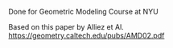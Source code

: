 Done for Geometric Modeling Course at NYU 

Based on this paper by Alliez et Al. https://geometry.caltech.edu/pubs/AMD02.pdf

